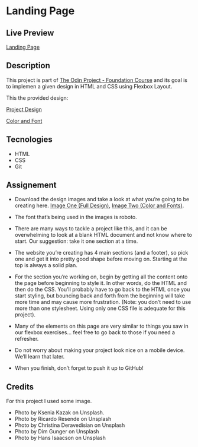 # Landing Page

## Live Preview
[Landing Page](https://dak79.github.io/odin-landing/)


## Description
This project is part of [The Odin Project - Foundation Course](https://www.theodinproject.com/lessons/foundations-landing-page) and its goal is to implemen a given design in HTML and CSS using Flexbox Layout.

This the provided design:

[Project Design](https://cdn.statically.io/gh/TheOdinProject/curriculum/81a5d553f4073e593d23a6ab00d50eef8620796d/foundations/html_css/project/imgs/01.png)

[Color and Font](https://cdn.statically.io/gh/TheOdinProject/curriculum/81a5d553f4073e593d23a6ab00d50eef8620796d/foundations/html_css/project/imgs/02.png)


## Tecnologies
* HTML
* CSS
* Git


## Assignement
* Download the design images and take a look at what you’re going to be creating here. [Image One (Full Design)](https://cdn.statically.io/gh/TheOdinProject/curriculum/81a5d553f4073e593d23a6ab00d50eef8620796d/foundations/html_css/project/imgs/01.png), [Image Two (Color and Fonts)](https://cdn.statically.io/gh/TheOdinProject/curriculum/81a5d553f4073e593d23a6ab00d50eef8620796d/foundations/html_css/project/imgs/02.png).

* The font that’s being used in the images is roboto.

* There are many ways to tackle a project like this, and it can be overwhelming to look at a blank HTML document and not know where to start. Our suggestion: take it one section at a time. 

* The website you’re creating has 4 main sections (and a footer), so pick one and get it into pretty good shape before moving on. Starting at the top is always a solid plan.

* For the section you’re working on, begin by getting all the content onto the page before beginning to style it. In other words, do the HTML and then do the CSS. You’ll probably have to go back to the HTML once you start styling, but bouncing back and forth from the beginning will take more time and may cause more frustration. (Note: you don’t need to use more than one stylesheet. Using only one CSS file is adequate for this project).

* Many of the elements on this page are very similar to things you saw in our flexbox exercises… feel free to go back to those if you need a refresher.

* Do not worry about making your project look nice on a mobile device. We’ll learn that later.

* When you finish, don’t forget to push it up to GitHub!

## Credits
For this project I used some image.

* Photo by Ksenia Kazak on Unsplash.
* Photo by Ricardo Resende on Unsplash  
* Photo by Christina Deravedisian on Unsplash  
* Photo by Dim Gunger on Unsplash
* Photo by Hans Isaacson on Unsplash

